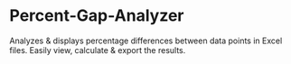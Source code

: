 # Percent-Gap-Analyzer
Analyzes &amp; displays percentage differences between data points in Excel files. Easily view, calculate &amp; export the results.
